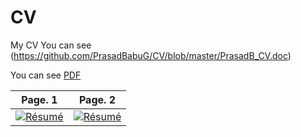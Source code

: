 # CV
My CV
You can see (https://github.com/PrasadBabuG/CV/blob/master/PrasadB_CV.doc)

You can see [PDF](https://github.com/PrasadBabuG/CV/blob/master/PrasadB_CV.doc)

| Page. 1 | Page. 2 |
|:---:|:---:|
| [![Résumé](https://raw.githubusercontent.com/posquit0/Awesome-CV/master/examples/resume-0.png)](https://github.com/PrasadBabuG/CV/blob/master/PrasadB_CV.doc)  | [![Résumé](https://raw.githubusercontent.com/posquit0/Awesome-CV/master/examples/resume-1.png)](https://github.com/PrasadBabuG/CV/blob/master/PrasadB_CV.doc) |
